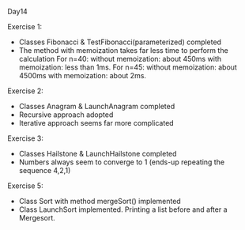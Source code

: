 Day14

Exercise 1:
- Classes Fibonacci & TestFibonacci(parameterized) completed
- The method with memoization takes far less time to perform the calculation
    For n=40:   without memoization: about 450ms
                with memoization: less than 1ms.
    For n=45:   without memoization: about 4500ms
                with memoization: about 2ms.

Exercise 2:
- Classes Anagram & LaunchAnagram completed
- Recursive approach adopted
- Iterative approach seems far more complicated

Exercise 3:
- Classes Hailstone & LaunchHailstone completed
- Numbers always seem to converge to 1 (ends-up repeating the sequence 4,2,1)

Exercise 5:
- Class Sort with method mergeSort() implemented
- Class LaunchSort implemented. Printing a list before and after a Mergesort.
